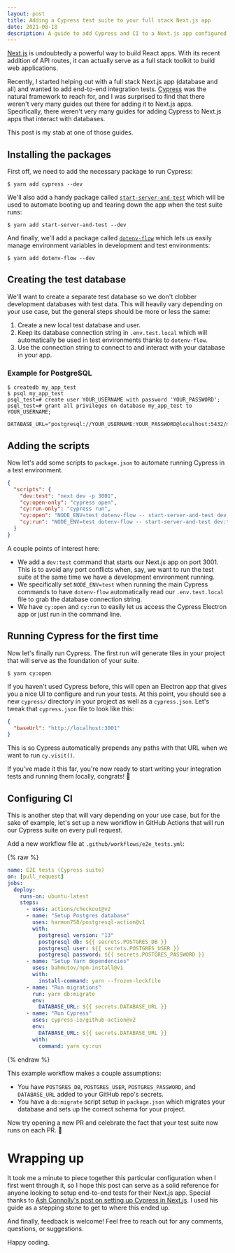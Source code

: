 ```yaml
---
layout: post
title: Adding a Cypress test suite to your full stack Next.js app
date: 2021-08-18
description: A guide to add Cypress and CI to a Next.js app configured with a database.
---
```


[Next.js](https://nextjs.org/) is undoubtedly a powerful way to build React apps. With its recent addition of API routes, it can actually serve as a full stack toolkit to build web applications.

Recently, I started helping out with a full stack Next.js app (database and all) and wanted to add end-to-end integration tests. [Cypress](https://www.cypress.io/) was the natural framework to reach for, and I was surprised to find that there weren't very many guides out there for adding it to Next.js apps. Specifically, there weren't very many guides for adding Cypress to Next.js apps that interact with databases.

This post is my stab at one of those guides.

## Installing the packages

First off, we need to add the necessary package to run Cypress:

```
$ yarn add cypress --dev
```

We'll also add a handy package called [`start-server-and-test`](https://www.npmjs.com/package/start-server-and-test) which will be used to automate booting up and tearing down the app when the test suite runs:

```
$ yarn add start-server-and-test --dev
```

And finally, we'll add a package called [`dotenv-flow`](https://www.npmjs.com/package/dotenv-flow) which lets us easily manage environment variables in development and test environments:

```
$ yarn add dotenv-flow --dev
```

## Creating the test database

We'll want to create a separate test database so we don't clobber development databases with test data. This will heavily vary depending on your use case, but the general steps should be more or less the same:

1. Create a new local test database and user.
2. Keep its database connection string in `.env.test.local` which will automatically be used in test environments thanks to `dotenv-flow`.
3. Use the connection string to connect to and interact with your database in your app.

### Example for PostgreSQL

```
$ createdb my_app_test
$ psql my_app_test
psql_test=# create user YOUR_USERNAME with password 'YOUR_PASSWORD';
psql_test=# grant all privileges on database my_app_test to YOUR_USERNAME;
```

```
DATABASE_URL="postgresql://YOUR_USERNAME:YOUR_PASSWORD@localhost:5432/my_app_test"
```

## Adding the scripts

Now let's add some scripts to `package.json` to automate running Cypress in a test environment.

```json
{
  "scripts": {
    "dev:test": "next dev -p 3001",
    "cy:open-only": "cypress open",
    "cy:run-only": "cypress run",
    "cy:open": "NODE_ENV=test dotenv-flow -- start-server-and-test dev:test 3001 cy:open-only",
    "cy:run": "NODE_ENV=test dotenv-flow -- start-server-and-test dev:test 3001 cy:run-only"
  }
}
```

A couple points of interest here:

- We add a `dev:test` command that starts our Next.js app on port 3001. This is to avoid any port conflicts when, say, we want to run the test suite at the same time we have a development environment running.
- We specifically set `NODE_ENV=test` when running the main Cypress commands to have `dotenv-flow` automatically read our `.env.test.local` file to grab the database connection string.
- We have `cy:open` and `cy:run` to easily let us access the Cypress Electron app or just run in the command line.

## Running Cypress for the first time

Now let's finally run Cypress. The first run will generate files in your project that will serve as the foundation of your suite.

```
$ yarn cy:open
```

If you haven't used Cypress before, this will open an Electron app that gives you a nice UI to configure and run your tests. At this point, you should see a new `cypress/` directory in your project as well as a `cypress.json`. Let's tweak that `cypress.json` file to look like this:

```json
{
  "baseUrl": "http://localhost:3001"
}
```

This is so Cypress automatically prepends any paths with that URL when we want to run `cy.visit()`.

If you've made it this far, you're now ready to start writing your integration tests and running them locally, congrats! 🎉

## Configuring CI

This is another step that will vary depending on your use case, but for the sake of example, let's set up a new workflow in GitHub Actions that will run our Cypress suite on every pull request.

Add a new workflow file at `.github/workflows/e2e_tests.yml`:

{% raw %}
```yaml
name: E2E tests (Cypress suite)
on: [pull_request]
jobs:
  deploy:
    runs-on: ubuntu-latest
    steps:
      - uses: actions/checkout@v2
      - name: "Setup Postgres database"
        uses: harmon758/postgresql-action@v1
        with:
          postgresql version: "13"
          postgresql db: ${{ secrets.POSTGRES_DB }}
          postgresql user: ${{ secrets.POSTGRES_USER }}
          postgresql password: ${{ secrets.POSTGRES_PASSWORD }}
      - name: "Setup Yarn dependencies"
        uses: bahmutov/npm-install@v1
        with:
          install-command: yarn --frozen-lockfile
      - name: "Run migrations"
        run: yarn db:migrate
        env:
          DATABASE_URL: ${{ secrets.DATABASE_URL }}
      - name: "Run Cypress"
        uses: cypress-io/github-action@v2
        env:
          DATABASE_URL: ${{ secrets.DATABASE_URL }}
        with:
          command: yarn cy:run
```
{% endraw %}

This example workflow makes a couple assumptions:

- You have `POSTGRES_DB`, `POSTGRES_USER`, `POSTGRES_PASSWORD`, and `DATABASE_URL` added to your GitHub repo's secrets.
- You have a `db:migrate` script setup in `package.json` which migrates your database and sets up the correct schema for your project.

Now try opening a new PR and celebrate the fact that your test suite now runs on each PR. 🎉

# Wrapping up

It took me a minute to piece together this particular configuration when I first went through it, so I hope this post can serve as a solid reference for anyone looking to setup end-to-end tests for their Next.js app. Special thanks to [Ash Connolly's post on setting up Cypress in Next.js](https://dev.to/ashconnolly/how-to-quickly-add-cypress-to-your-next-js-app-2oc6). I used his guide as a stepping stone to get to where this ended up.

And finally, feedback is welcome! Feel free to reach out for any comments, questions, or suggestions.

Happy coding.
